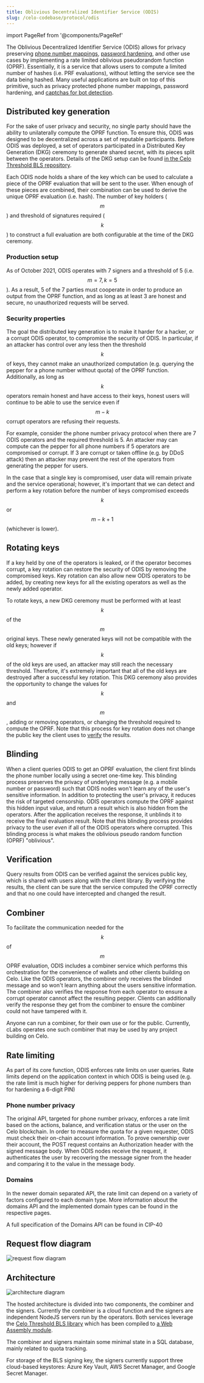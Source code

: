 ```yaml
---
title: Oblivious Decentralized Identifier Service (ODIS)
slug: /celo-codebase/protocol/odis
---
```

import PageRef from '@components/PageRef'

The Oblivious Decentralized Identifier Service (ODIS) allows for privacy preserving [phone number mappings](/celo-codebase/protocol/identity/phone-number-privacy), [password hardening](/celo-codebase/protocol/odis/use-cases/key-hardening), and other use cases by implementing a rate limited oblivious pseudorandom function (OPRF).
Essentially, it is a service that allows users to compute a limited number of hashes (i.e. PRF evaluations), without letting the service see the data being hashed.
Many useful applications are built on top of this primitive, such as privacy protected phone number mappings, password hardening, and [captchas for bot detection](https://privacypass.github.io/).

## Distributed key generation

For the sake of user privacy and security, no single party should have the ability to unilaterally compute the OPRF function.
To ensure this, ODIS was designed to be decentralized across a set of reputable participants.
Before ODIS was deployed, a set of operators participated in a Distributed Key Generation (DKG) ceremony to generate shared secret, with its pieces split between the operators.
Details of the DKG setup can be found [in the Celo Threshold BLS repository](https://github.com/celo-org/celo-threshold-bls-rs).

Each ODIS node holds a share of the key which can be used to calculate a piece of the OPRF evaluation that will be sent to the user.
When enough of these pieces are combined, their combination can be used to derive the unique OPRF evaluation (i.e. hash).
The number of key holders ($$m$$) and threshold of signatures required ($$k$$) to construct a full evaluation are both configurable at the time of the DKG ceremony.

### Production setup

As of October 2021, ODIS operates with 7 signers and a threshold of 5 (i.e. $$m=7, k=5$$).
As a result, 5 of the 7 parties must cooperate in order to produce an output from the OPRF function, and as long as at least 3 are honest and secure, no unauthorized requests will be served.

<!-- TODO(victor): Once the new set is in production, information about the 7 operators should be included here -->

### Security properties

The goal the distributed key generation is to make it harder for a hacker, or a corrupt ODIS operator, to compromise the security of ODIS.
In particular, if an attacker has control over any less then the threshold $$k$$ of keys, they cannot make an unauthorized computation (e.g. querying the pepper for a phone number without quota) of the OPRF function.
Additionally, as long as $$k$$ operators remain honest and have access to their keys, honest users will continue to be able to use the service even if $$m-k$$ corrupt operators are refusing their requests.

For example, consider the phone number privacy protocol when there are 7 ODIS operators and the required threshold is 5. An attacker may can compute can the pepper for all phone numbers if 5 operators are compromised or corrupt. If 3 are corrupt or taken offline (e.g. by DDoS attack) then an attacker may prevent the rest of the operators from generating the pepper for users.

In the case that a single key is compromised, user data will remain private and the service operational; however, it's important that we can detect and perform a key rotation before the number of keys compromised exceeds $$k$$ or $$m - k + 1$$ (whichever is lower). 

## Rotating keys

If a key held by one of the operators is leaked, or if the operator becomes corrupt, a key rotation can restore the security of ODIS by removing the compromised keys.
Key rotation can also allow new ODIS operators to be added, by creating new keys for all the existing operators as well as the newly added operator.

To rotate keys, a new DKG ceremony must be performed with at least $$k$$ of the $$m$$ original keys.
These newly generated keys will not be compatible with the old keys; however if $$k$$ of the old keys are used, an attacker may still reach the necessary threshold.
Therefore, it's extremely important that all of the old keys are destroyed after a successful key rotation.
This DKG ceremony also provides the opportunity to change the values for $$k$$ and $$m$$, adding or removing operators, or changing the threshold required to compute the OPRF.
Note that this process for key rotation does not change the public key the client uses to [verify](#verification) the results.

## Blinding

When a client queries ODIS to get an OPRF evaluation, the client first blinds the phone number locally using a secret one-time key.
This blinding process preserves the privacy of underlying message (e.g. a mobile number or password) such that ODIS nodes won't learn any of the user's sensitive information.
In addition to protecting the user's privacy, it reduces the risk of targeted censorship.
ODIS operators compute the OPRF against this hidden input value, and return a result which is also hidden from the operators.
After the application receives the response, it unblinds it to receive the final evaluation result.
Note that this blinding process provides privacy to the user _even_ if all of the ODIS operators where corrupted.
This blinding process is what makes the oblivious pseudo random function (OPRF) "oblivious".

## Verification

Query results from ODIS can be verified against the services public key, which is shared with users along with the client library.
By verifying the results, the client can be sure that the service computed the OPRF correctly and that no one could have intercepted and changed the result.

## Combiner

To facilitate the communication needed for the $$k$$ of $$m$$ OPRF evaluation, ODIS includes a combiner service which performs this orchestration for the convenience of wallets and other clients building on Celo.
Like the ODIS operators, the combiner only receives the blinded message and so won't learn anything about the users sensitive information.
The combiner also verifies the response from each operator to ensure a corrupt operator cannot affect the resulting pepper.
Clients can additionally verify the response they get from the combiner to ensure the combiner could not have tampered with it.

Anyone can run a combiner, for their own use or for the public.
Currently, cLabs operates one such combiner that may be used by any project building on Celo.

## Rate limiting

As part of its core function, ODIS enforces rate limits on user queries.
Rate limits depend on the application context in which ODIS is being used (e.g. the rate limit is much higher for deriving peppers for phone numbers than for hardening a 6-digit PIN)

### Phone number privacy

The original API, targeted for phone number privacy, enforces a rate limit based on the actions, balance, and verification status or the user on the Celo blockchain.
In order to measure the quota for a given requester, ODIS must check their on-chain account information.
To prove ownership over their account, the POST request contains an Authorization header with the signed message body.
When ODIS nodes receive the request, it authenticates the user by recovering the message signer from the header and comparing it to the value in the message body.

### Domains

In the newer domain separated API, the rate limit can depend on a variety of factors configured to each domain type.
More information about the domains API and the implemented domain types can be found in the respective pages.

<PageRef url="/celo-codebase/protocol/odis/domains" pageName="Domains" />
<PageRef url="/celo-codebase/protocol/odis/domains/sequential-delay-domain" pageName="Sequential Delay Domain" />

A full specification of the Domains API can be found in CIP-40

<PageRef url="https://github.com/celo-org/celo-proposals/blob/master/CIPs/cip-0040.md" pageName="CIP-40" />

## Request flow diagram

![request flow diagram](https://storage.googleapis.com/celo-website/docs/ODIS-flow-diagram.svg)

## Architecture

![architecture diagram](https://storage.googleapis.com/celo-website/docs/ODIS-architecture-diagram.svg)

The hosted architecture is divided into two components, the combiner and the signers.
Currently the combiner is a cloud function and the signers are independent NodeJS servers run by the operators.
Both services leverage the [Celo Threshold BLS library](https://github.com/celo-org/celo-threshold-bls-rs) which has been compiled to [a Web Assembly module](https://github.com/celo-org/blind-threshold-bls-wasm).

The combiner and signers maintain some minimal state in a SQL database, mainly related to quota tracking.

For storage of the BLS signing key, the signers currently support three cloud-based keystores: Azure Key Vault, AWS Secret Manager, and Google Secret Manager.
